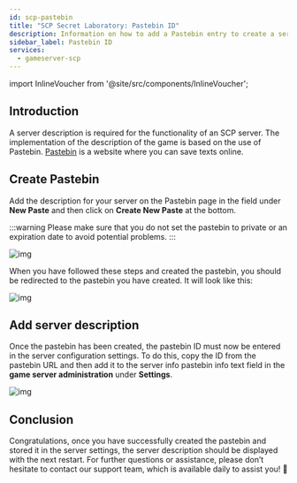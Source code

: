 ```yaml
---
id: scp-pastebin
title: "SCP Secret Laboratory: Pastebin ID"
description: Information on how to add a Pastebin entry to create a server description on your SCP server from ZAP-Hosting 
sidebar_label: Pastebin ID
services:
  - gameserver-scp
---
```


import InlineVoucher from '@site/src/components/InlineVoucher';



## Introduction

A server description is required for the functionality of an SCP server. The implementation of the description of the game is based on the use of Pastebin. [Pastebin](https://pastebin.com/) is a website where you can save texts online.

<InlineVoucher />



## Create Pastebin

Add the description for your server on the Pastebin page in the field under **New Paste** and then click on **Create New Paste** at the bottom. 

:::warning
Please make sure that you do not set the pastebin to private or an expiration date to avoid potential problems.
:::

![img](https://screensaver01.zap-hosting.com/index.php/s/5jJkBgkNzQT9fym/download)



When you have followed these steps and created the pastebin, you should be redirected to the pastebin you have created. It will look like this:

![img](https://screensaver01.zap-hosting.com/index.php/s/RtFrbdGBbowj9Pr/preview)





## Add server description

Once the pastebin has been created, the pastebin ID must now be entered in the server configuration settings. To do this, copy the ID from the pastebin URL and then add it to the server info pastebin info text field in the **game server administration** under **Settings**. 

![img](https://screensaver01.zap-hosting.com/index.php/s/gQBjFC6qfwgSXCT/download)





## Conclusion

Congratulations, once you have successfully created the pastebin and stored it in the server settings, the server description should be displayed with the next restart. For further questions or assistance, please don’t hesitate to contact our support team, which is available daily to assist you! 🙂

<InlineVoucher />
